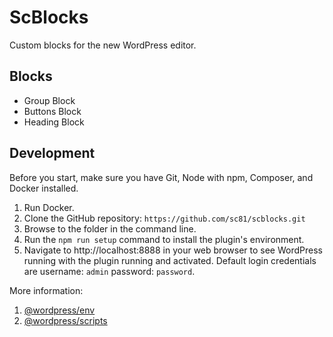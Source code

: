 # ScBlocks

Custom blocks for the new WordPress editor.

## Blocks

-  Group Block
-  Buttons Block
-  Heading Block

## Development

Before you start, make sure you have Git, Node with npm, Composer, and Docker installed.

1. Run Docker.
2. Clone the GitHub repository: `https://github.com/sc81/scblocks.git`
3. Browse to the folder in the command line.
4. Run the `npm run setup` command to install the plugin's environment.
5. Navigate to http://localhost:8888 in your web browser to see WordPress running with the plugin running and activated. Default login credentials are username: `admin` password: `password`.

More information:

1. [@wordpress/env](https://www.npmjs.com/package/@wordpress/env)
2. [@wordpress/scripts](https://www.npmjs.com/package/@wordpress/scripts)
